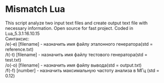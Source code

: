 # Mismatch Lua
This script analyze two input text files and create output text file with necessary information. Open source for fast project. Coded in Lua_5.3.1:16.10.15   
Синтаксис:  
/e(-e) [filename] - назначить имя файлу эталонного генератора(std = reference.txt)  
/t(-t) [filename] - назначить имя файлу тестового генератора(std = test.txt)  
/o(-o) [filename] - назначить имя файлу вывода(std = output.txt)  
/f(-f) [number] - назначить максимальную частоту анализа в МГц (std = 0.12)  

